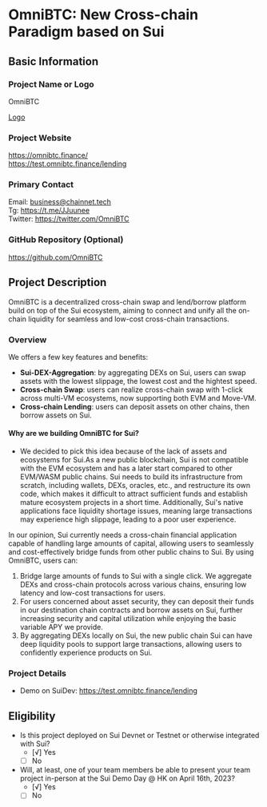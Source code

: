 # OmniBTC: New Cross-chain Paradigm based on Sui

## Basic Information

### Project Name or Logo

OmniBTC

[Logo](https://github.com/omniBTClabs/sui-demo-day-hk/blob/main/assets/OmniBTC.png)

### Project Website

https://omnibtc.finance/  
https://test.omnibtc.finance/lending

### Primary Contact

Email: business@chainnet.tech  
Tg: https://t.me/JJuunee  
Twitter: https://twitter.com/OmniBTC

### GitHub Repository (Optional)

https://github.com/OmniBTC

## Project Description 

OmniBTC is a decentralized cross-chain swap and lend/borrow platform build on top of the Sui ecosystem, aiming to connect and unify all the on-chain liquidity for seamless and low-cost cross-chain transactions.  

### Overview
We offers a few key features and benefits:
* **Sui-DEX-Aggregation**: by aggregating DEXs on Sui, users can swap assets with the lowest slippage, the lowest cost and the hightest speed.
* **Cross-chain Swap**: users can realize cross-chain swap with 1-click across multi-VM ecosystems, now supporting both EVM and Move-VM.
* **Cross-chain Lending**: users can deposit assets on other chains, then borrow assets on Sui.

#### Why are we building OmniBTC for Sui?
* We decided to pick this idea because of the lack of assets and ecosystems for Sui.As a new public blockchain, Sui is not compatible with the EVM ecosystem and has a later start compared to other EVM/WASM public chains. Sui needs to build its infrastructure from scratch, including wallets, DEXs, oracles, etc., and restructure its own code, which makes it difficult to attract sufficient funds and establish mature ecosystem projects in a short time. Additionally, Sui's native applications face liquidity shortage issues, meaning large transactions may experience high slippage, leading to a poor user experience.

In our opinion, Sui currently needs a cross-chain financial application capable of handling large amounts of capital, allowing users to seamlessly and cost-effectively bridge funds from other public chains to Sui. By using OmniBTC, users can:

1. Bridge large amounts of funds to Sui with a single click. We aggregate DEXs and cross-chain protocols across various chains, ensuring low latency and low-cost transactions for users.
2. For users concerned about asset security, they can deposit their funds in our destination chain contracts and borrow assets on Sui, further increasing security and capital utilization while enjoying the basic variable APY we provide.
3. By aggregating DEXs locally on Sui, the new public chain Sui can have deep liquidity pools to support large transactions, allowing users to confidently experience products on Sui.

### Project Details
* Demo on SuiDev: https://test.omnibtc.finance/lending

## Eligibility

- Is this project deployed on Sui Devnet or Testnet or otherwise integrated with Sui?
    - [√] Yes
    - [ ] No
- Will, at least, one of your team members be able to present your team project in-person at the Sui Demo Day @ HK on April 16th, 2023?
    - [√] Yes
    - [ ] No
